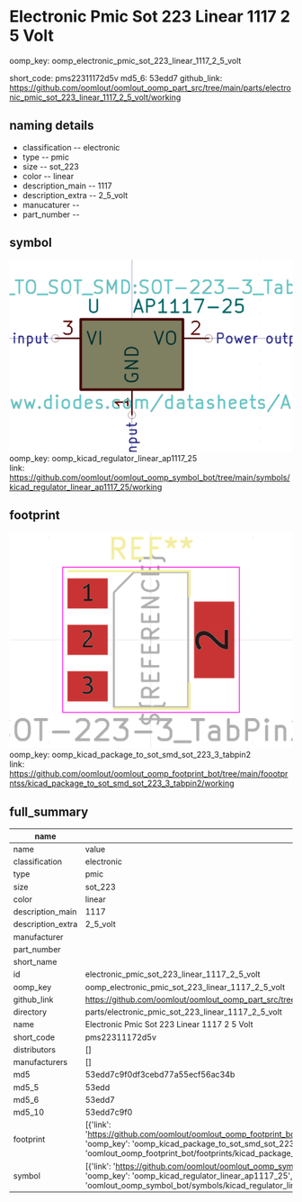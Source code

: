 # Electronic Pmic Sot 223 Linear 1117 2 5 Volt
oomp_key: oomp_electronic_pmic_sot_223_linear_1117_2_5_volt 


short_code: pms22311172d5v
md5_6: 53edd7
github_link: https://github.com/oomlout/oomlout_oomp_part_src/tree/main/parts/electronic_pmic_sot_223_linear_1117_2_5_volt/working
## naming details
* classification -- electronic
* type -- pmic
* size -- sot_223
* color -- linear
* description_main -- 1117
* description_extra -- 2_5_volt
* manucaturer -- 
* part_number -- 



## symbol

![](symbol/0/working/working_600.png)  
oomp_key: oomp_kicad_regulator_linear_ap1117_25  
link: https://github.com/oomlout/oomlout_oomp_symbol_bot/tree/main/symbols/kicad_regulator_linear_ap1117_25/working  

## footprint

![](footprint/0/working/working_600.png)  
oomp_key: oomp_kicad_package_to_sot_smd_sot_223_3_tabpin2  
link: https://github.com/oomlout/oomlout_oomp_footprint_bot/tree/main/foootprntss/kicad_package_to_sot_smd_sot_223_3_tabpin2/working  

## full_summary
| name | value | 
| --- | --- | 
| name | value | 
| classification | electronic | 
| type | pmic | 
| size | sot_223 | 
| color | linear | 
| description_main | 1117 | 
| description_extra | 2_5_volt | 
| manufacturer |  | 
| part_number |  | 
| short_name |  | 
| id | electronic_pmic_sot_223_linear_1117_2_5_volt | 
| oomp_key | oomp_electronic_pmic_sot_223_linear_1117_2_5_volt | 
| github_link | https://github.com/oomlout/oomlout_oomp_part_src/tree/main/parts/electronic_pmic_sot_223_linear_1117_2_5_volt/working | 
| directory | parts/electronic_pmic_sot_223_linear_1117_2_5_volt | 
| name | Electronic Pmic Sot 223 Linear 1117 2 5 Volt | 
| short_code | pms22311172d5v | 
| distributors | [] | 
| manufacturers | [] | 
| md5 | 53edd7c9f0df3cebd77a55ecf56ac34b | 
| md5_5 | 53edd | 
| md5_6 | 53edd7 | 
| md5_10 | 53edd7c9f0 | 
| footprint | [{'link': 'https://github.com/oomlout/oomlout_oomp_footprint_bot/tree/main/foootprntss/kicad_package_to_sot_smd_sot_223_3_tabpin2', 'oomp_key': 'oomp_kicad_package_to_sot_smd_sot_223_3_tabpin2', 'directory': 'oomlout_oomp_footprint_bot/footprints/kicad_package_to_sot_smd_sot_223_3_tabpin2//working/working.kicad_mod'}] | 
| symbol | [{'link': 'https://github.com/oomlout/oomlout_oomp_symbol_bot/tree/main/symbols/kicad_regulator_linear_ap1117_25', 'oomp_key': 'oomp_kicad_regulator_linear_ap1117_25', 'directory': 'oomlout_oomp_symbol_bot/symbols/kicad_regulator_linear_ap1117_25//working/working.kicad_sym'}] | 
